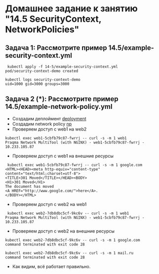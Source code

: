 #  Домашнее задание к занятию "14.5 SecurityContext, NetworkPolicies"

##  Задача 1: Рассмотрите пример 14.5/example-security-context.yml

```
 kubectl apply -f 14-5/example-security-context.yml
pod/security-context-demo created
```
```
kubectl logs security-context-demo
uid=1000 gid=3000 groups=3000
```

##  Задача 2 (*): Рассмотрите пример 14.5/example-network-policy.yml

- Создадим деплоймент [deployment](./manifests/pods.yaml)
- Создадим network policy [np](./manifests/np.yaml)
- Проверяем доступ с web1 на web2
```
kubectl exec web1-5cbfb79c87-fwrrj -- curl -s -m 1 web1
Praqma Network MultiTool (with NGINX) - web1-5cbfb79c87-fwrrj - 10.233.105.87
```
- Проверяем доступ с web1 на внешние ресурсы
```
 kubectl exec web1-5cbfb79c87-fwrrj -- curl -s -m 1 google.com
<HTML><HEAD><meta http-equiv="content-type" content="text/html;charset=utf-8">
<TITLE>301 Moved</TITLE></HEAD><BODY>
<H1>301 Moved</H1>
The document has moved
<A HREF="http://www.google.com/">here</A>.
</BODY></HTML>
```

- Проверяем доступ с web2 на web1
```
 kubectl exec web2-7db8dbc5cf-9kc6v -- curl -s -m 1 web1
Praqma Network MultiTool (with NGINX) - web1-5cbfb79c87-fwrrj - 10.233.105.87
```

- Проверяем доступ с web2 на внешние ресурсы
```
kubectl exec web2-7db8dbc5cf-9kc6v -- curl -s -m 1 google.com
command terminated with exit code 28

kubectl exec web2-7db8dbc5cf-9kc6v -- curl -s -m 1 mail.ru
command terminated with exit code 28
```

- Как видим, всё работает правильно.